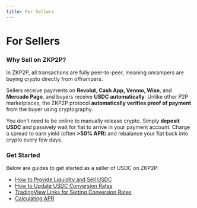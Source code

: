 ```yaml
---
title: For Sellers
---
```


# For Sellers

### Why Sell on ZKP2P?

In ZKP2P, all transactions are fully peer-to-peer, meaning onrampers are buying crypto directly from offrampers.

Sellers receive payments on **Revolut, Cash App, Venmo, Wise**, and **Mercado Pago**, and buyers receive **USDC automatically**. Unlike other P2P marketplaces, the ZKP2P protocol **automatically verifies proof of payment** from the buyer using cryptography.

You don’t need to be online to manually release crypto. Simply **deposit USDC** and passively wait for fiat to arrive in your payment account. Charge a spread to earn yield (often **>50% APR**) and rebalance your fiat back into crypto every few days.

### Get Started

Below are guides to get started as a seller of USDC on ZKP2P:

- [How to Provide Liquidity and Sell USDC](provide-liquidity-sell-usdc.md)
- [How to Update USDC Conversion Rates](update-usdc-rates.md)
- [TradingView Links for Setting Conversion Rates](tradingview-links.md)
- [Calculating APR](calculating-apr.md)
